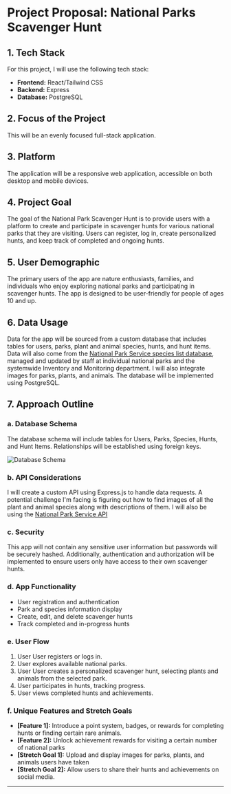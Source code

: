 # Project Proposal: National Parks Scavenger Hunt

## 1. Tech Stack

For this project, I will use the following tech stack:

- **Frontend:** React/Tailwind CSS
- **Backend:** Express
- **Database:** PostgreSQL

## 2. Focus of the Project

This will be an evenly focused full-stack application.

## 3. Platform

The application will be a responsive web application, accessible on both desktop and mobile devices.

## 4. Project Goal

The goal of the National Park Scavenger Hunt is to provide users with a platform to create and participate in scavenger hunts for various national parks that they are visiting. Users can register, log in, create personalized hunts, and keep track of completed and ongoing hunts.

## 5. User Demographic

The primary users of the app are nature enthusiasts, families, and individuals who enjoy exploring national parks and participating in scavenger hunts. The app is designed to be user-friendly for people of ages 10 and up.

## 6. Data Usage

Data for the app will be sourced from a custom database that includes tables for users, parks, plant and animal species, hunts, and hunt items. Data will also come from the [National Park Service species list database](https://irma.nps.gov/NPSpecies), managed and updated by staff at individual national parks and the systemwide Inventory and Monitoring department. I will also integrate images for parks, plants, and animals. The database will be implemented using PostgreSQL. 

## 7. Approach Outline

### a. Database Schema

The database schema will include tables for Users, Parks, Species, Hunts, and Hunt Items. Relationships will be established using foreign keys.

![Database Schema](./drawSQL-national-parks-scavenger-hunt.png)

### b. API Considerations

I will create a custom API using Express.js to handle data requests. A potential challenge I'm facing is figuring out how to find images of all the plant and animal species along with descriptions of them. I will also be using the [National Park Service API](https://www.nps.gov/subjects/developer/api-documentation.htm)

### c. Security

This app will not contain any sensitive user information but passwords will be securely hashed. Additionally, authentication and authorization will be implemented to ensure users only have access to their own scavenger hunts.

### d. App Functionality

- User registration and authentication
- Park and species information display
- Create, edit, and delete scavenger hunts
- Track completed and in-progress hunts


### e. User Flow

1. User User registers or logs in.
2. User explores available national parks.
3. User User creates a personalized scavenger hunt, selecting plants and animals from the selected park.
4. User participates in hunts, tracking progress.
5. User views completed hunts and achievements.

### f. Unique Features and Stretch Goals

- **[Feature 1]:** Introduce a point system, badges, or rewards for completing hunts or finding certain rare animals.
- **[Feature 2]:** Unlock achievement rewards for visiting a certain number of national parks
- **[Stretch Goal 1]:** Upload and display images for parks, plants, and animals users have taken
- **[Stretch Goal 2]:** Allow users to share their hunts and achievements on social media.
---


